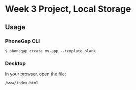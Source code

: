 # Week 3 Project, Local Storage

## Usage

### PhoneGap CLI

    $ phonegap create my-app --template blank

### Desktop

In your browser, open the file:

    /www/index.html

